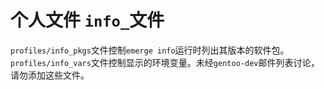 # 个人文件 `info_`文件

`profiles/info_pkgs`文件控制`emerge info`运行时列出其版本的软件包。`profiles/info_vars`文件控制显示的环境变量。未经`gentoo-dev`邮件列表讨论，请勿添加这些文件。
